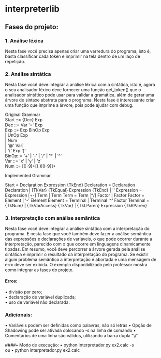 # interpreterlib

## Fases do projeto:

### 1. Análise léxica
Nesta fase você precisa apenas criar uma varredura do programa, isto é, basta classificar cada token e imprimir na tela dentro de um laço de repetição.

### 2. Análise sintática
Nesta fase você deve integrar a análise léxica com a sintática, isto é, agora o seu analisador léxico deve fornecer uma função get_token() que o analisador sintático pode usar para validar a gramática, além de gerar uma árvore de sintaxe abstrata para o programa. Nesta fase é interessante criar uma função que imprime a árvore, pois pode ajudar com debug.

Original Grammar  
 Start ::= {Dec} Exp  
 Dec  ::= Var '=' Exp  
 Exp  ::= Exp BinOp Exp  
		  | UnOp Exp  
		  | Num  
		  | '@' Var|  
	    | '(' Exp ')'  
 BinOp::= '+' | '-' | '/' | '\*' | '^'  
 Var  ::= 'x' | 'y' | 'z'  
 Num	::= [0-9]+[(.)[0-9]]+  

 Implemented Grammar

 Start = Declaration Expression {TkEnd}
 Declaration = Declaration Declaration
         | {TkVar} {TkEqual} Expression {TkEnd}
         | ''
 Expression = Expression [+-] Term
         | Term
 Term = Term [\*/] Factor
         | Factor
 Factor = Element
         | '-' Element
 Element = Terminal
         | Terminal '^' Factor
 Terminal = {TkNum}
         | {TkVarAccess} {TkVar}
         | {TkLParen} Expression {TkRParen}


### 3. Interpretação com análise semântica
Nesta fase você deve integrar a análise sintática com a interpretação do programa. E nesta fase que você também deve fazer a análise semântica das expressões e declarações de variáveis, o que pode ocorrer durante a interpretação, parecido com o que ocorre em linguagens dinamicamente tipadas. Em resumo, você deve percorrer a árvore gerada pela análise sintática e imprimir o resultado da interpretação do programa. Se existir algum problema semântico a interpretação é abortada e uma mensagem de erro deve ser exibida. O exemplo disponibilizado pelo professor mostra como integrar as fases do projeto.

#### Erros:
• divisão por zero;  
• declaração de variável duplicada;  
• uso de variável não declarada.  

### Adicionais:
• Variáveis podem ser definidas como palavras, não só letras
• Opção de Shadowing pode ser ativada colocando -s na linha de comando
• Comentários de uma linha são válidos, utilizando a barra dupla "\\\\"

####• Modo de execução:
    • python interpretador.py ex2.calc -s   
ou  • python interpretador.py ex2.calc
